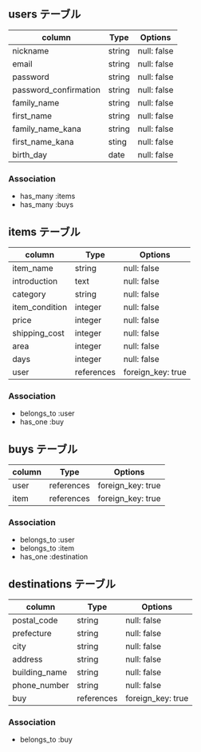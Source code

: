 

## users テーブル

| column                | Type         | Options                       |
| --------------------- | ------------ | ----------------------------- |
| nickname              | string       | null: false                   |
| email                 | string       | null: false                   |
| password              | string       | null: false                   |
| password_confirmation | string       | null: false                   |
| family_name           | string       | null: false                   |
| first_name            | string       | null: false                   |
| family_name_kana      | string       | null: false                   |
| first_name_kana       | sting        | null: false                   |
| birth_day             | date         | null: false                   |

### Association

- has_many :items
- has_many :buys

## items テーブル

| column                | Type         | Options                       |
| --------------------- | ------------ | ----------------------------- |
| item_name             | string       | null: false                   |
| introduction          | text         | null: false                   |
| category              | string       | null: false                   |
| item_condition        | integer      | null: false                   |
| price                 | integer      | null: false                   |
| shipping_cost         | integer      | null: false                   |
| area                  | integer      | null: false                   |
| days                  | integer      | null: false                   |
| user                  | references   | foreign_key: true             |

### Association

- belongs_to :user
- has_one :buy

## buys テーブル

| column                | Type         | Options                       |
| --------------------- | ------------ | ----------------------------- |
| user                  | references   | foreign_key: true             |
| item                  | references   | foreign_key: true             |

### Association

- belongs_to :user
- belongs_to :item
- has_one :destination

## destinations テーブル

| column                | Type         | Options                       |
| --------------------- | ------------ | ----------------------------- |
| postal_code           | string       | null: false                   |
| prefecture            | string       | null: false                   |
| city                  | string       | null: false                   |
| address               | string       | null: false                   |
| building_name         | string       | null: false                   |
| phone_number          | string       | null: false                   |
| buy                   | references   | foreign_key: true             |

### Association
- belongs_to :buy